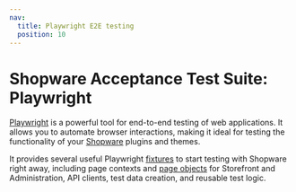 ```yaml
---
nav:
  title: Playwright E2E testing
  position: 10
---
```


# Shopware Acceptance Test Suite: Playwright

[Playwright](https://playwright.dev/) is a powerful tool for end-to-end testing of web applications. It allows you to automate browser interactions, making it ideal for testing the functionality of your [Shopware](https://github.com/shopware/shopware) plugins and themes.

It provides several useful Playwright [fixtures](https://playwright.dev/docs/test-fixtures) to start testing with Shopware right away, including page contexts and [page objects](https://playwright.dev/docs/pom) for Storefront and Administration, API clients, test data creation, and reusable test logic.
